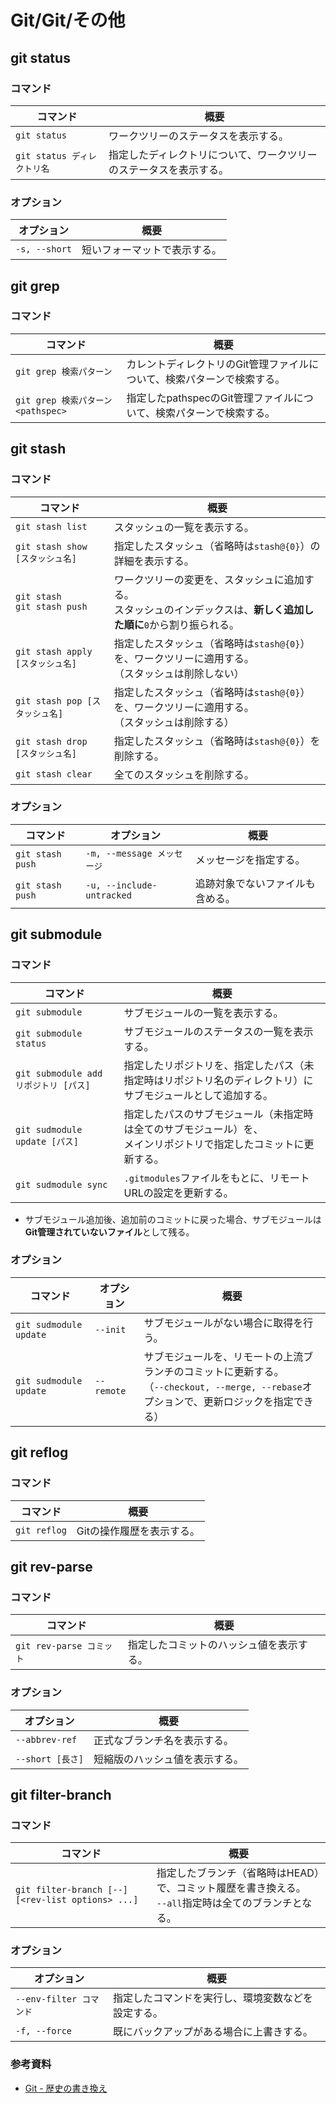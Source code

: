 # Git/Git/その他

## git status

### コマンド

| コマンド                    | 概要                                                         |
| --------------------------- | ------------------------------------------------------------ |
| `git status`                | ワークツリーのステータスを表示する。                         |
| `git status ディレクトリ名` | 指定したディレクトリについて、ワークツリーのステータスを表示する。 |

### オプション

| オプション    | 概要                         |
| ------------- | ---------------------------- |
| `-s, --short` | 短いフォーマットで表示する。 |

## git grep

### コマンド

| コマンド                           | 概要                                                         |
| ---------------------------------- | ------------------------------------------------------------ |
| `git grep 検索パターン`            | カレントディレクトリのGit管理ファイルについて、検索パターンで検索する。 |
| `git grep 検索パターン <pathspec>` | 指定したpathspecのGit管理ファイルについて、検索パターンで検索する。 |

## git stash

### コマンド

| コマンド                          | 概要                                                         |
| --------------------------------- | ------------------------------------------------------------ |
| `git stash list`                  | スタッシュの一覧を表示する。                                 |
| `git stash show [スタッシュ名]`   | 指定したスタッシュ（省略時は`stash@{0}`）の詳細を表示する。  |
| `git stash`<br />`git stash push` | ワークツリーの変更を、スタッシュに追加する。<br />スタッシュのインデックスは、**新しく追加した順に**`0`から割り振られる。 |
| `git stash apply [スタッシュ名]`  | 指定したスタッシュ（省略時は`stash@{0}`）を、ワークツリーに適用する。<br />（スタッシュは削除しない） |
| `git stash pop [スタッシュ名]`    | 指定したスタッシュ（省略時は`stash@{0}`）を、ワークツリーに適用する。<br />（スタッシュは削除する） |
| `git stash drop [スタッシュ名]`   | 指定したスタッシュ（省略時は`stash@{0}`）を削除する。        |
| `git stash clear`                 | 全てのスタッシュを削除する。                                 |

### オプション

| コマンド         | オプション                 | 概要                             |
| ---------------- | -------------------------- | -------------------------------- |
| `git stash push` | `-m, --message メッセージ` | メッセージを指定する。           |
| `git stash push` | `-u, --include-untracked`  | 追跡対象でないファイルも含める。 |

## git submodule

### コマンド

| コマンド                              | 概要                                                         |
| ------------------------------------- | ------------------------------------------------------------ |
| `git submodule`                       | サブモジュールの一覧を表示する。                             |
| `git submodule status`                | サブモジュールのステータスの一覧を表示する。                 |
| `git submodule add リポジトリ [パス]` | 指定したリポジトリを、指定したパス（未指定時はリポジトリ名のディレクトリ）に<br />サブモジュールとして追加する。 |
| `git sudmodule update [パス]`         | 指定したパスのサブモジュール（未指定時は全てのサブモジュール）を、<br />メインリポジトリで指定したコミットに更新する。 |
| `git sudmodule sync`                  | `.gitmodules`ファイルをもとに、リモートURLの設定を更新する。 |

- サブモジュール追加後、追加前のコミットに戻った場合、サブモジュールは**Git管理されていないファイル**として残る。

### オプション

| コマンド               | オプション | 概要                                                         |
| ---------------------- | ---------- | ------------------------------------------------------------ |
| `git sudmodule update` | `--init`   | サブモジュールがない場合に取得を行う。                       |
| `git sudmodule update` | `--remote` | サブモジュールを、リモートの上流ブランチのコミットに更新する。<br />（`--checkout, --merge, --rebase`オプションで、更新ロジックを指定できる） |

## git reflog

### コマンド

| コマンド     | 概要                      |
| ------------ | ------------------------- |
| `git reflog` | Gitの操作履歴を表示する。 |

## git rev-parse

### コマンド

| コマンド                 | 概要                                     |
| ------------------------ | ---------------------------------------- |
| `git rev-parse コミット` | 指定したコミットのハッシュ値を表示する。 |

### オプション

| オプション       | 概要                           |
| ---------------- | ------------------------------ |
| `--abbrev-ref`   | 正式なブランチ名を表示する。   |
| `--short [長さ]` | 短縮版のハッシュ値を表示する。 |

## git filter-branch

### コマンド

| コマンド                                          | 概要                                                         |
| ------------------------------------------------- | ------------------------------------------------------------ |
| `git filter-branch [--] [<rev-list options> ...]` | 指定したブランチ（省略時はHEAD）で、コミット履歴を書き換える。<br />`--all`指定時は全てのブランチとなる。 |

### オプション

| オプション              | 概要                                               |
| ----------------------- | -------------------------------------------------- |
| `--env-filter コマンド` | 指定したコマンドを実行し、環境変数などを設定する。 |
| `-f, --force`           | 既にバックアップがある場合に上書きする。           |

### 参考資料

- [Git - 歴史の書き換え](https://git-scm.com/book/ja/v2/Git-%E3%81%AE%E3%81%95%E3%81%BE%E3%81%96%E3%81%BE%E3%81%AA%E3%83%84%E3%83%BC%E3%83%AB-%E6%AD%B4%E5%8F%B2%E3%81%AE%E6%9B%B8%E3%81%8D%E6%8F%9B%E3%81%88)
